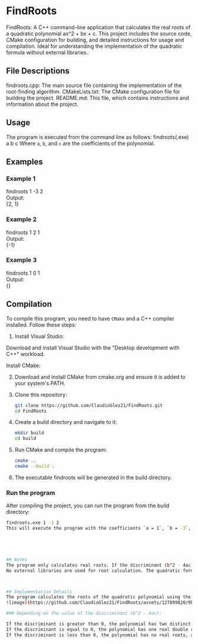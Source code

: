 # FindRoots
FindRoots: A C++ command-line application that calculates the real roots of a quadratic polynomial ax^2 + bx + c. This project includes the source code, CMake configuration for building, and detailed instructions for usage and compilation. Ideal for understanding the implementation of the quadratic formula without external libraries.

## File Descriptions
findroots.cpp: The main source file containing the implementation of the root-finding algorithm.
CMakeLists.txt: The CMake configuration file for building the project.
README.md: This file, which contains instructions and information about the project.

## Usage

The program is executed from the command line as follows:
findroots(.exe) a b c
Where `a`, `b`, and `c` are the coefficients of the polynomial.

## Examples

### Example 1
findroots 1 -3 2<br />
Output:<br />
{2, 1}<br />

### Example 2
findroots 1 2 1<br />
Output:<br />
{-1}

### Example 3
findroots 1 0 1<br />
Output:<br />
{}<br />


## Compilation

To compile this program, you need to have `CMake` and a C++ compiler installed. Follow these steps:

1. Install Visual Studio:

Download and install Visual Studio with the "Desktop development with C++" workload.

Install CMake:

2. Download and install CMake from cmake.org and ensure it is added to your system's PATH.

3. Clone this repository:

   ```sh
   git clone https://github.com/ClaudioGlez21/FindRoots.git
   cd FindRoots

4. Create a build directory and navigate to it:
   ```sh
   mkdir build
   cd build
5. Run CMake and compile the program:
   ```sh
   cmake ..
   cmake --build .
6. The executable findroots will be generated in the build directory.
### Run the program
After compiling the project, you can run the program from the build directory:
   ```sh
   findroots.exe 1 -3 2
This will execute the program with the coefficients `a = 1`, `b = -3`, and `c = 2`. The program will calculate the roots of the polynomial \(x^2 - 3x + 2\) and print them to the terminal.




   
## Notes
The program only calculates real roots. If the discriminant (b^2 - 4ac) is negative, the program will output {}.
No external libraries are used for root calculation. The quadratic formula is implemented manually.



## Implementation Details
The program calculates the roots of the quadratic polynomial using the quadratic formula:
![image](https://github.com/ClaudioGlez21/FindRoots/assets/127899820/9b2a4364-11e5-4fa2-b8e8-c05570a79ef4)

### Depending on the value of the discriminant (b^2 - 4ac):

If the discriminant is greater than 0, the polynomial has two distinct real roots.
If the discriminant is equal to 0, the polynomial has one real double root.
If the discriminant is less than 0, the polynomial has no real roots, and the program will output {}.

